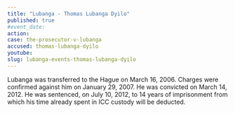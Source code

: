 ```yaml
---
title: "Lubanga - Thomas Lubanga Dyilo"
published: true
#event_date:
action:
case: the-prosecutor-v-lubanga
accused: thomas-lubanga-dyilo
youtube:
slug: lubanga-events-thomas-lubanga-dyilo
---
```


Lubanga was transferred to the Hague on March 16, 2006. Charges were confirmed against him on January 29, 2007. He was convicted on March 14, 2012. He was sentenced, on July 10, 2012, to 14 years of imprisonment from which his time already spent in ICC custody will be deducted.

